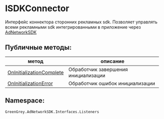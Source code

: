 # ISDKConnector
Интерфейс коннектора сторонних рекламных sdk. Позволяет управлять всеми рекламными sdk интегрированными в приложение через [AdNetworkSDK](../methods/AdNetworkSDK.md)

## Публичные методы:
метод | описание
-|-
[OnInitializationComplete](OnInitializationComplete.md) | Обработчик завершения инициализации
[OnInitializationError](OnInitializationError.md) | Обработчик ошибок инициализации

## Namespace:

`GreenGrey.AdNetworkSDK.Interfaces.Listeners`